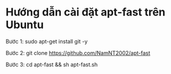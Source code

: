 Hướng dẫn cài đặt apt-fast trên Ubuntu
======================================
Bước 1:
sudo apt-get install git -y

Bước 2:
git clone
https://github.com/NamNT2002/apt-fast

Bước 3:
cd apt-fast && sh apt-fast.sh
